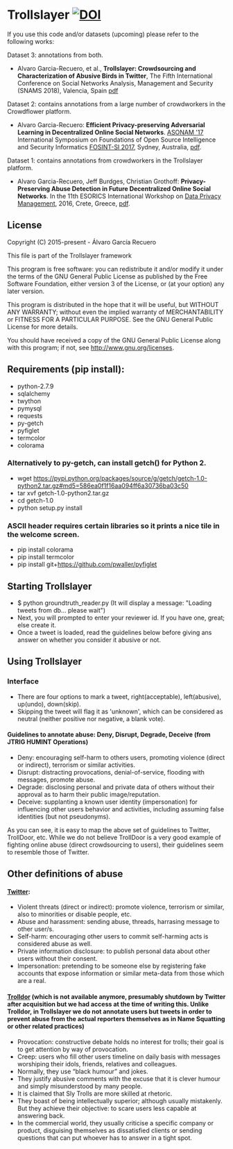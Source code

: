 # Trollslayer [![DOI](https://zenodo.org/badge/80379199.svg)](https://zenodo.org/badge/latestdoi/80379199)
If you use this code and/or datasets (upcoming) please refer to the following works:

Dataset 3: annotations from both.
* Alvaro Garcia-Recuero, et al., **Trollslayer: Crowdsourcing and Characterization of Abusive Birds in Twitter**, The Fifth International Conference on Social Networks Analysis, Management and Security (SNAMS 2018), Valencia, Spain [pdf](https://arxiv.org/pdf/1812.06156)

Dataset 2: contains annotations from a large number of crowdworkers in the Crowdflower platform.
* Alvaro Garcia-Recuero: **Efficient Privacy-preserving Adversarial Learning in Decentralized Online Social Networks**. [ASONAM '17](http://asonam.cpsc.ucalgary.ca/2017/ASONAM2017Program.pdf) International Symposium on Foundations of Open Source Intelligence and Security Informatics [FOSINT-SI 2017](http://fosint-si.cpsc.ucalgary.ca/2017/), Sydney, Australia, [pdf](https://hal.inria.fr/hal-01572193).

Dataset 1: contains annotations from crowdworkers in the Trollslayer platform.
* Alvaro Garcia-Recuero, Jeff Burdges, Christian Grothoff: **Privacy-Preserving Abuse Detection in Future Decentralized Online Social Networks**. In the 11th ESORICS International Workshop on [Data Privacy Management](http://dpm2016.di.unimi.it/), 2016, Crete, Greece, [pdf](https://hal.inria.fr/hal-01355951).

## License
Copyright (C) 2015-present - Álvaro García Recuero

This file is part of the Trollslayer framework

This program is free software: you can redistribute it and/or
modify it under the terms of the GNU General Public License
as published by the Free Software Foundation, either version 3
of the License, or (at your option) any later version.

This program is distributed in the hope that it will be useful,
but WITHOUT ANY WARRANTY; without even the implied warranty of
MERCHANTABILITY or FITNESS FOR A PARTICULAR PURPOSE. See the
GNU General Public License for more details.

You should have received a copy of the GNU General Public License
along with this program; if not, see <http://www.gnu.org/licenses>.

## Requirements (pip install):
* python-2.7.9
* sqlalchemy
* twython
* pymysql
* requests
* py-getch
* pyfiglet
* termcolor
* colorama

### Alternatively to py-getch, can install getch() for Python 2.
* wget https://pypi.python.org/packages/source/g/getch/getch-1.0-python2.tar.gz#md5=586ea0f1f16aa094ff6a30736ba03c50
* tar xvf getch-1.0-python2.tar.gz
* cd getch-1.0
* python setup.py install

### ASCII header requires certain libraries so it prints a nice tile in the welcome screen.
* pip install colorama
* pip install termcolor
* pip install git+https://github.com/pwaller/pyfiglet

## Starting Trollslayer
+ $ python groundtruth_reader.py (It will display a message: "Loading tweets from db... please wait")
+ Next, you will prompted to enter your reviewer id. If you have one, great; else create it.
+ Once a tweet is loaded, read the guidelines below before giving ans answer on whether you consider it abusive or not.

## Using Trollslayer
### Interface
+ There are four options to mark a tweet, right(acceptable), left(abusive), up(undo), down(skip).
+ Skipping the tweet will flag it as 'unknown', which can be considered as neutral (neither positive nor negative, a blank vote).

#### Guidelines to annotate abuse: Deny, Disrupt, Degrade, Deceive (from JTRIG HUMINT Operations)
+ Deny: encouraging self-harm to others users, promoting violence (direct or indirect), terrorism or similar activities.
+ Disrupt: distracting provocations, denial-of-service, flooding with messages, promote abuse.
+ Degrade: disclosing personal and private data of others without their approval as to harm their public image/reputation.
+ Deceive: supplanting a known user identity (impersonation) for influencing other users behavior and activities,
  including assuming false identities (but not pseudonyms).

As you can see, it is easy to map the above set of guidelines to Twitter, TrollDoor, etc.
While we do not believe TrollDoor is a very good example of fighting online abuse (direct crowdsourcing to users),
their guidelines seem to resemble those of Twitter.

## Other definitions of abuse
#### [Twitter](https://support.twitter.com/articles/20169997-abusive-behavior-policy):
+ Violent threats (direct or indirect): promote violence, terrorism or similar, also to minorities or disable people, etc.
+ Abuse and harassment: sending abuse, threads, harrasing message to other user/s.
+ Self-harm: encouraging other users to commit self-harming acts is considered abuse as well.
+ Private information disclosure: to publish personal data about other users without their consent.
+ Impersonation: pretending to be someone else by registering fake accounts that expose information or similar
  meta-data from those which are a real.

#### [Trolldor](https://www.trolldor.com/faq) (which is not available anymore, presumably shutdown by Twitter after acquisition but we had access at the time of writing this. Unlike Trolldor, in Trollslayer we do not annotate users but tweets in order to prevent abuse from the actual reporters themselves as in Name Squatting or other related practices)
+ Provocation: constructive debate holds no interest for trolls; their goal is to get attention by way of provocation.
+ Creep: users who fill other users timeline on daily basis with messages worshiping their idols, friends, relatives and
  colleagues.
+ Normally, they use “black humour” and jokes.
+ They justify abusive comments with the excuse that it is clever humour and simply misunderstood by many people.
+ It is claimed that Sly Trolls are more skilled at rhetoric.
+ They boast of being intellectually superior; although usually mistakenly. But they achieve their objective: to scare
  users less capable at answering back.
+ In the commercial world, they usually criticise a specific company or product, disguising themselves as dissatisfied
  clients or sending questions that can put whoever has to answer in a tight spot.
